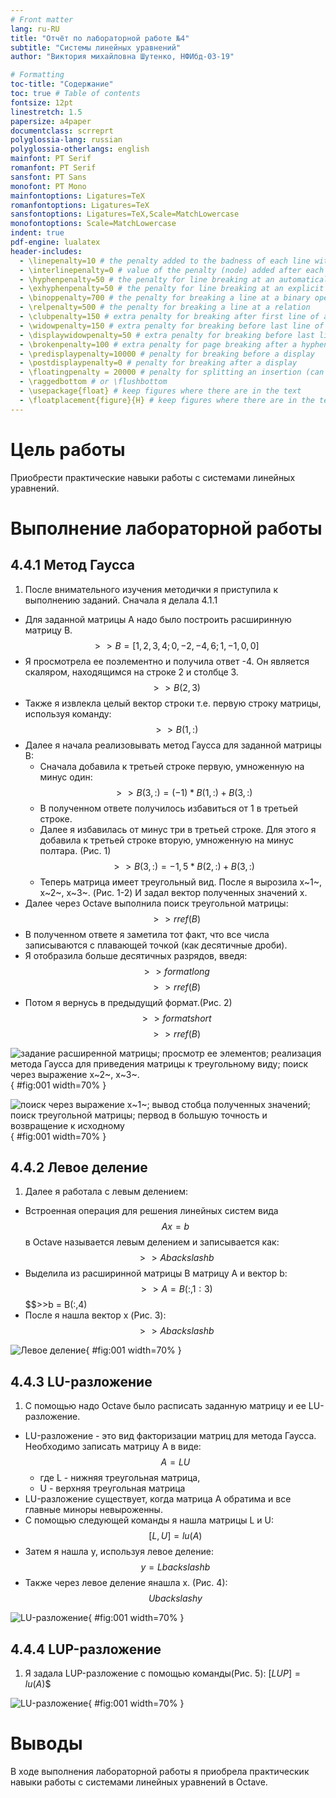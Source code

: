 ```yaml
---
# Front matter
lang: ru-RU
title: "Отчёт по лабораторной работе №4"
subtitle: "Системы линейных уравнений"
author: "Виктория михайловна Шутенко, НФИбд-03-19"

# Formatting
toc-title: "Содержание"
toc: true # Table of contents
fontsize: 12pt
linestretch: 1.5
papersize: a4paper
documentclass: scrreprt
polyglossia-lang: russian
polyglossia-otherlangs: english
mainfont: PT Serif
romanfont: PT Serif
sansfont: PT Sans
monofont: PT Mono
mainfontoptions: Ligatures=TeX
romanfontoptions: Ligatures=TeX
sansfontoptions: Ligatures=TeX,Scale=MatchLowercase
monofontoptions: Scale=MatchLowercase
indent: true
pdf-engine: lualatex
header-includes:
  - \linepenalty=10 # the penalty added to the badness of each line within a paragraph (no associated penalty node) Increasing the value makes tex try to have fewer lines in the paragraph.
  - \interlinepenalty=0 # value of the penalty (node) added after each line of a paragraph.
  - \hyphenpenalty=50 # the penalty for line breaking at an automatically inserted hyphen
  - \exhyphenpenalty=50 # the penalty for line breaking at an explicit hyphen
  - \binoppenalty=700 # the penalty for breaking a line at a binary operator
  - \relpenalty=500 # the penalty for breaking a line at a relation
  - \clubpenalty=150 # extra penalty for breaking after first line of a paragraph
  - \widowpenalty=150 # extra penalty for breaking before last line of a paragraph
  - \displaywidowpenalty=50 # extra penalty for breaking before last line before a display math
  - \brokenpenalty=100 # extra penalty for page breaking after a hyphenated line
  - \predisplaypenalty=10000 # penalty for breaking before a display
  - \postdisplaypenalty=0 # penalty for breaking after a display
  - \floatingpenalty = 20000 # penalty for splitting an insertion (can only be split footnote in standard LaTeX)
  - \raggedbottom # or \flushbottom
  - \usepackage{float} # keep figures where there are in the text
  - \floatplacement{figure}{H} # keep figures where there are in the text
---
```


# Цель работы

Приобрести практические навыки работы с системами линейных уравнений.


# Выполнение лабораторной работы

## 4.4.1 Метод Гаусса

1. После внимательного изучения методички я приступила к выполнению заданий. Сначала я делала 4.1.1
- Для заданной матрицы А надо было построить расширинную матрицу В.
 $$>>B = [1,2,3,4; 0,-2,-4,6; 1,-1,0,0]$$
- Я просмотрела ее поэлементно и получила ответ -4. Он является скаляром, находящимся на строке 2 и столбце 3.	  
$$>>B(2,3)$$
- Также я извлекла целый вектор строки т.е. первую строку матрицы, используя команду:
$$>>B(1,:)$$
- Далее я начала реализовывать метод Гаусса для заданной матрицы В:
	- Сначала добавила к третьей строке первую, умноженную на минус один:
$$>>B(3,:) = (-1) * B(1,:) + B(3,:)$$
	- В полученном ответе получилось избавиться от 1 в третьей строке.
	- Далее я избавилась от минус три в третьей строке. Для этого я добавила к третьей строке вторую, умноженную на минус полтара. (Рис. 1)
$$>>B(3,:) = -1,5 * B(2,:) + B(3,:)$$
	- Теперь матрица имеет треугольный вид. После я вырозила x~1~, x~2~, x~3~. (Рис. 1-2) И задал вектор полученных значений х.
- Далее через Octave выполнила поиск треугольной матрицы:
$$>>rref(В)$$
- В полученном ответе я заметила тот факт, что все числа записываются с плавающей точкой (как десятичные дроби).
- Я отобразила больше десятичных разрядов, введя:
$$>>format long$$
$$>>rref(В)$$
- Потом я вернусь в предыдущий формат.(Рис. 2)
$$>>format short$$
$$>>rref(В)$$

![задание расширенной матрицы; просмотр ее элементов; реализация метода Гаусса для приведения матрицы к треугольному виду; поиск через выражение x~2~, x~3~.](images/image1.png){ 	#fig:001 width=70% }

![поиск через выражение x~1~; вывод стобца полученных значений; поиск треугольной матрицы; первод в большую точность и возвращение к исходному](images/image2.png){ 	#fig:001 width=70% }

## 4.4.2 Левое деление

1. Далее я работала с левым делением:
- Встроенная операция для решения линейных систем вида $$Ax=b$$ в Octave называется левым делением и записывается как:
$$>>Abackslashb$$
- Выделила из расширинной матрицы В матрицу А и вектор b:
$$>>A = B(:,1:3)$$
$$>>b = B(:,4)
- После я нашла вектор x (Рис. 3):
$$>>Abackslashb$$

![Левое деление](images/image3.png){ 	#fig:001 width=70% }

## 4.4.3 LU-разложение

1. С помощью надо Octave было расписать заданную матрицу и ее LU-разложение.
- LU-разложение - это вид факторизации матриц для метода Гаусса. Необходимо записать матрицу А в виде:
$$A=LU$$
	- где L - нижняя треугольная матрица,
	- U - верхняя треугольная матрица
- LU-разложение существует, когда матрица А обратима и все главные миноры невыроженны.
- С помощью следующей команды я нашла матрицы L и U:
$$[L, U] = lu(A)$$
- Затем я нашла у, используя левое деление:
$$y = Lbackslashb$$
- Также через левое деление янашла х. (Рис. 4):
$$Ubackslashy$$

![LU-разложение](images/image4.png){ 	#fig:001 width=70% }

## 4.4.4 LUP-разложение

1. Я задала LUP-разложение с помощью команды(Рис. 5):
$[LUP] = lu(A)$$

![LU-разложение](images/image5.png){ 	#fig:001 width=70% }

# Выводы

В ходе выполнения лабораторной работы я приобрела практическик навыки работы с системами линейных уравнений в Octave. 

